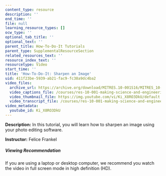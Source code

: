 ```yaml
---
content_type: resource
description: ''
end_time: ''
file: null
learning_resource_types: []
ocw_type: ''
optional_tab_title: ''
optional_text: ''
parent_title: How-To-Do-It Tutorials
parent_type: SupplementalResourceSection
related_resources_text: ''
resource_index_text: ''
resourcetype: Video
start_time: ''
title: 'How-To-Do-It: Sharpen an Image'
uid: 411f23be-5939-ab21-fac9-fc38a9dc4ba2
video_files:
  archive_url: https://archive.org/download/MITRES.10-001S16/MITRES_10-001S16_Track37_300k.mp4
  video_captions_file: /courses/res-10-001-making-science-and-engineering-pictures-a-practical-guide-to-presenting-your-work-spring-2016/8c772f9df97c5ab99bd17e7846130e59_Ki_X8RO3DkU.vtt
  video_thumbnail_file: https://img.youtube.com/vi/Ki_X8RO3DkU/default.jpg
  video_transcript_file: /courses/res-10-001-making-science-and-engineering-pictures-a-practical-guide-to-presenting-your-work-spring-2016/23cff1f12d1e00975875655331a75619_Ki_X8RO3DkU.pdf
video_metadata:
  youtube_id: Ki_X8RO3DkU
---
```


**Description:** In this tutorial, you will learn how to sharpen an image using your photo editing software.

**Instructor:** Felice Frankel

##### Viewing Recommendation

If you are using a laptop or desktop computer, we recommend you watch the video in full screen mode in high definition (HD).




